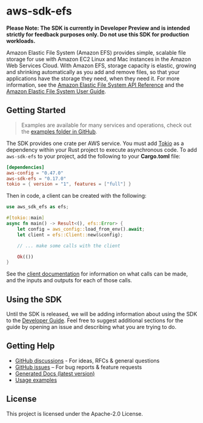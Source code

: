 # aws-sdk-efs

**Please Note: The SDK is currently in Developer Preview and is intended strictly for
feedback purposes only. Do not use this SDK for production workloads.**

Amazon Elastic File System (Amazon EFS) provides simple, scalable file storage for use with Amazon EC2 Linux and Mac instances in the Amazon Web Services Cloud. With Amazon EFS, storage capacity is elastic, growing and shrinking automatically as you add and remove files, so that your applications have the storage they need, when they need it. For more information, see the [Amazon Elastic File System API Reference](https://docs.aws.amazon.com/efs/latest/ug/api-reference.html) and the [Amazon Elastic File System User Guide](https://docs.aws.amazon.com/efs/latest/ug/whatisefs.html).

## Getting Started

> Examples are available for many services and operations, check out the
> [examples folder in GitHub](https://github.com/awslabs/aws-sdk-rust/tree/main/examples).

The SDK provides one crate per AWS service. You must add [Tokio](https://crates.io/crates/tokio)
as a dependency within your Rust project to execute asynchronous code. To add `aws-sdk-efs` to
your project, add the following to your **Cargo.toml** file:

```toml
[dependencies]
aws-config = "0.47.0"
aws-sdk-efs = "0.17.0"
tokio = { version = "1", features = ["full"] }
```

Then in code, a client can be created with the following:

```rust
use aws_sdk_efs as efs;

#[tokio::main]
async fn main() -> Result<(), efs::Error> {
    let config = aws_config::load_from_env().await;
    let client = efs::Client::new(&config);

    // ... make some calls with the client

    Ok(())
}
```

See the [client documentation](https://docs.rs/aws-sdk-efs/latest/aws_sdk_efs/client/struct.Client.html)
for information on what calls can be made, and the inputs and outputs for each of those calls.

## Using the SDK

Until the SDK is released, we will be adding information about using the SDK to the
[Developer Guide](https://docs.aws.amazon.com/sdk-for-rust/latest/dg/welcome.html). Feel free to suggest
additional sections for the guide by opening an issue and describing what you are trying to do.

## Getting Help

* [GitHub discussions](https://github.com/awslabs/aws-sdk-rust/discussions) - For ideas, RFCs & general questions
* [GitHub issues](https://github.com/awslabs/aws-sdk-rust/issues/new/choose) – For bug reports & feature requests
* [Generated Docs (latest version)](https://awslabs.github.io/aws-sdk-rust/)
* [Usage examples](https://github.com/awslabs/aws-sdk-rust/tree/main/examples)

## License

This project is licensed under the Apache-2.0 License.

